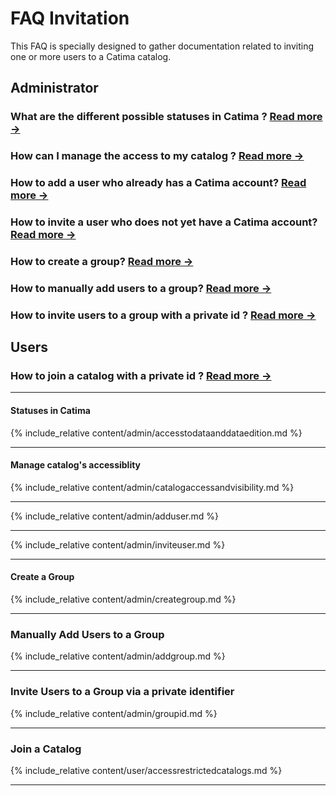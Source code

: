# FAQ Invitation
This FAQ is specially designed to gather documentation related to inviting one or more users to a Catima catalog.

## Administrator

### What are the different possible statuses in Catima ? [Read more →](#roles)

### How can I manage the access to my catalog ? [Read more →](#access)

### How to add a user who already has a Catima account? [Read more →](#adduser)

### How to invite a user who does not yet have a Catima account? [Read more →](#inviteuser)

### How to create a group? [Read more →](#creategroup)

### How to manually add users to a group? [Read more →](#addtogroup)

### How to invite users to a group with a private id ? [Read more →](#groupid)

## Users

### How to join a catalog with a private id ? [Read more →](#joincatalog)

---

<a id="roles"></a>

#### Statuses in Catima 

{% include_relative content/admin/accesstodataanddataedition.md %}

---

<a id="access"></a>

#### Manage catalog's accessiblity

{% include_relative content/admin/catalogaccessandvisibility.md %}

---

<a id="adduser"></a>

{% include_relative content/admin/adduser.md %}

---

<a id="inviteuser"></a>

{% include_relative content/admin/inviteuser.md %}

---

<a id="creategroup"></a>
#### Create a Group

{% include_relative content/admin/creategroup.md %}

---

<a id="addtogroup"></a>
### Manually Add Users to a Group

{% include_relative content/admin/addgroup.md %}

---

<a id="groupid"></a>
### Invite Users to a Group via a private identifier

{% include_relative content/admin/groupid.md %}

---

<a id="joincatalog"></a>
### Join a Catalog

{% include_relative content/user/accessrestrictedcatalogs.md %}

---
